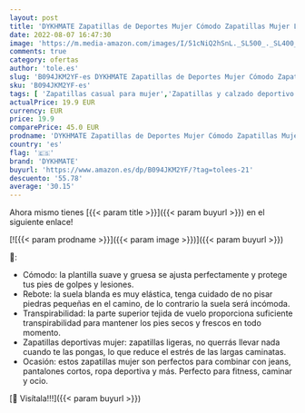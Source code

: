 ```yaml
---
layout: post
title: 'DYKHMATE Zapatillas de Deportes Mujer Cómodo Zapatillas Mujer Ligero Transpirable Zapatos Gimnasio Fitness  Azul Negro 36 EU '
date: 2022-08-07 16:47:30
image: 'https://m.media-amazon.com/images/I/51cNiQ2hSnL._SL500_._SL400_.jpg'
comments: true
category: ofertas
author: 'tole.es'
slug: 'B094JKM2YF-es DYKHMATE Zapatillas de Deportes Mujer Cómodo Zapatillas...'
sku: 'B094JKM2YF-es'
tags: [ 'Zapatillas casual para mujer','Zapatillas y calzado deportivo para mujer','Zapatos','Zapatos para mujer','Zapatos y complementos','dykhmate','zapatos','🇪🇸', ]
actualPrice: 19.9 EUR
currency: EUR
price: 19.9
comparePrice: 45.0 EUR
prodname: 'DYKHMATE Zapatillas de Deportes Mujer Cómodo Zapatillas Mujer Ligero Transpirable Zapatos Gimnasio Fitness  Azul Negro 36 EU '
country: 'es'
flag: '🇪🇸'
brand: 'DYKHMATE'
buyurl: 'https://www.amazon.es/dp/B094JKM2YF/?tag=tolees-21'
descuento: '55.78'
average: '30.15'
---
```


Ahora mismo tienes [{{< param title >}}]({{< param buyurl >}}) en el siguiente enlace!

[![{{< param prodname >}}]({{< param image >}})]({{< param buyurl >}})

🔎:

- Cómodo: la plantilla suave y gruesa se ajusta perfectamente y protege tus pies de golpes y lesiones.
- Rebote: la suela blanda es muy elástica, tenga cuidado de no pisar piedras pequeñas en el camino, de lo contrario la suela será incómoda.
- Transpirabilidad: la parte superior tejida de vuelo proporciona suficiente transpirabilidad para mantener los pies secos y frescos en todo momento.
- Zapatillas deportivas mujer: zapatillas ligeras, no querrás llevar nada cuando te las pongas, lo que reduce el estrés de las largas caminatas.
- Ocasión: estos zapatillas mujer son perfectos para combinar con jeans, pantalones cortos, ropa deportiva y más. Perfecto para fitness, caminar y ocio.

[🛒 Visítala!!!]({{< param buyurl >}})
